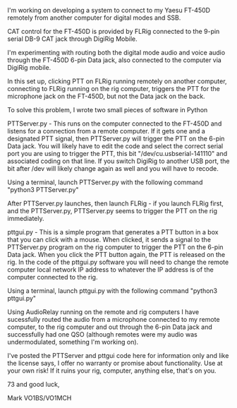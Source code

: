 I'm working on developing a system to connect to my Yaesu FT-450D remotely from another computer for digital modes and SSB.

CAT control for the FT-450D is provided by FLRig connected to the 9-pin serial DB-9 CAT jack through DigiRig Mobile.

I'm experimenting with routing both the digital mode audio and voice audio through the FT-450D 6-pin Data jack, also connected to the computer via DigiRig mobile.

In this set up, clicking PTT on FLRig running remotely on another computer, connecting to FLRig running on the rig computer, triggers the PTT for the microphone jack on the FT-450D, but not the Data jack on the back.

To solve this problem, I wrote two small pieces of software in Python

PTTServer.py - This runs on the computer connected to the FT-450D and listens for a connection from a remote computer. If it gets one and a designated PTT
signal, then PTTServer.py will trigger the PTT on the 6-pin Data jack. You will likely have to edit the code and select the correct serial port you are using to trigger the PTT, this bit "/dev/cu.usbserial-141110" and associated coding on that line. If you switch DigiRig to another USB port, the bit after /dev will likely change again as well and you will have to recode. 

Using a terminal, launch PTTServer.py with the following command "python3 PTTServer.py"

After PTTServer.py launches, then launch FLRig - if you launch FLRig first, and the PTTServer.py, PTTServer.py seems to trigger the PTT on the rig immediately.

pttgui.py - This is a simple program that generates a PTT button in a box that you can click with a mouse. When clicked, it sends a signal to the PTTServer.py
program on the rig computer to trigger the PTT on the 6-pin Data jack. When you click the PTT button again, the PTT is released on the rig. In the code of the
pttgui.py software you will need to change the remote computer local network IP address to whatever the IP address is of the computer connected to the rig. 

Using a terminal, launch pttgui.py with the following command "python3 pttgui.py"

Using AudioRelay running on the remote and rig computers I have sucessfully routed the audio from a microphone connected to my remote computer, to the rig
computer and out through the 6-pin Data jack and successfully had one QSO (although remotes were my audio was undermodulated, something I'm working on). 

I've posted the PTTServer and pttgui code here for information only and like the license says, I offer no warranty or promise about functionality. Use at
your own risk! If it ruins your rig, computer, anything else, that's on you. 

73 and good luck,

Mark
VO1BS/VO1MCH
